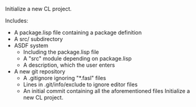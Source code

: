 Initialize a new CL project.

Includes:

* A package.lisp file containing a package definition
* A src/ subdirectory
* ASDF system
  * Including the package.lisp file
  * A "src" module depending on package.lisp
  * A description, which the user enters
* A new git repository
  * A .gitignore ignoring "*.fasl" files
  * Lines in .git/info/exclude to ignore editor files
  * An initial commit containing all the aforementioned files
Initialize a new CL project.
